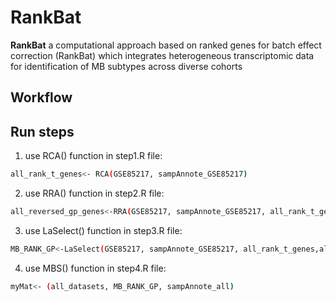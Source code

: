 # RankBat
**RankBat** a computational approach based on ranked genes for batch effect correction (RankBat) which integrates heterogeneous transcriptomic data for identification of MB subtypes across diverse cohorts

## Workflow

## Run steps
1. use RCA() function in step1.R file:
```bash
all_rank_t_genes<- RCA(GSE85217, sampAnnote_GSE85217)
```
2. use RRA() function in step2.R file:
```bash
all_reversed_gp_genes<-RRA(GSE85217, sampAnnote_GSE85217, all_rank_t_genes)
```
3. use LaSelect() function in step3.R file:
```bash
MB_RANK_GP<-LaSelect(GSE85217, sampAnnote_GSE85217, all_rank_t_genes,all_reversed_gp_genes)
```
4. use MBS() function in step4.R file:
```bash
myMat<- (all_datasets, MB_RANK_GP, sampAnnote_all)
```
